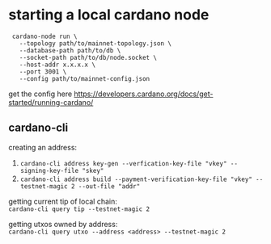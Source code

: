 # starting a local cardano node
```
 cardano-node run \
   --topology path/to/mainnet-topology.json \
   --database-path path/to/db \
   --socket-path path/to/db/node.socket \
   --host-addr x.x.x.x \
   --port 3001 \
   --config path/to/mainnet-config.json
```
get the config here https://developers.cardano.org/docs/get-started/running-cardano/


## cardano-cli
creating an address:  
1. `cardano-cli address key-gen --verfication-key-file "vkey" --signing-key-file "skey"`  
2. `cardano-cli address build --payment-verification-key-file "vkey" --testnet-magic 2 --out-file "addr"` 

getting current tip of local chain:  
`cardano-cli query tip --testnet-magic 2`

getting utxos owned by address:  
`cardano-cli query utxo --address <address> --testnet-magic 2`

